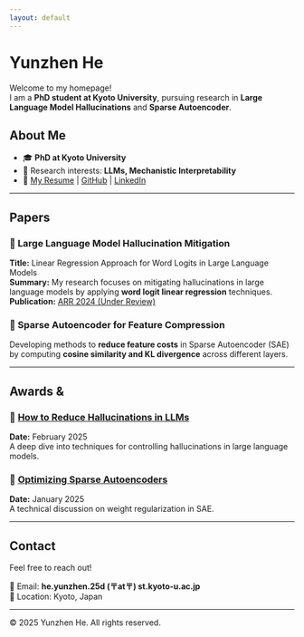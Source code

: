 ```yaml
---
layout: default
---
```


# Yunzhen He

Welcome to my homepage!  
I am a **PhD student at Kyoto University**, pursuing research in **Large Language Model Hallucinations** and **Sparse Autoencoder**.

## About Me
- 🎓 **PhD at Kyoto University**
- 🔬 Research interests: **LLMs, Mechanistic Interpretability**
- 📄 [My Resume](resume.pdf) | [GitHub](https://github.com/githubhyz) | [LinkedIn](https://www.linkedin.com/in/yunzhen-he-097bb5277/)

---

## Papers

### 🔹 Large Language Model Hallucination Mitigation
**Title:** Linear Regression Approach for Word Logits in Large Language Models  
**Summary:** My research focuses on mitigating hallucinations in large language models by applying **word logit linear regression** techniques.  
**Publication:** [ARR 2024 (Under Review)](https://arxiv.org/your-paper)  

### 🔹 Sparse Autoencoder for Feature Compression
Developing methods to **reduce feature costs** in Sparse Autoencoder (SAE) by computing **cosine similarity and KL divergence** across different layers.

---

## Awards & 

### 🔸 [How to Reduce Hallucinations in LLMs](blog/hallucination-mitigation.md)
**Date:** February 2025  
A deep dive into techniques for controlling hallucinations in large language models.

### 🔸 [Optimizing Sparse Autoencoders](blog/sparse-autoencoders.md)
**Date:** January 2025  
A technical discussion on weight regularization in SAE.

---

## Contact
Feel free to reach out!

📧 Email: **he.yunzhen.25d (〒at〒) st.kyoto-u.ac.jp**  
📍 Location: Kyoto, Japan  

---

© 2025 Yunzhen He. All rights reserved.